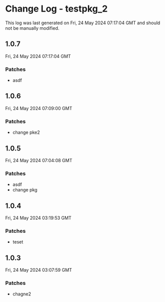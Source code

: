 # Change Log - testpkg_2

This log was last generated on Fri, 24 May 2024 07:17:04 GMT and should not be manually modified.

## 1.0.7
Fri, 24 May 2024 07:17:04 GMT

### Patches

- asdf

## 1.0.6
Fri, 24 May 2024 07:09:00 GMT

### Patches

- change pke2

## 1.0.5
Fri, 24 May 2024 07:04:08 GMT

### Patches

- asdf
- change pkg

## 1.0.4
Fri, 24 May 2024 03:19:53 GMT

### Patches

- teset

## 1.0.3
Fri, 24 May 2024 03:07:59 GMT

### Patches

- chagne2

